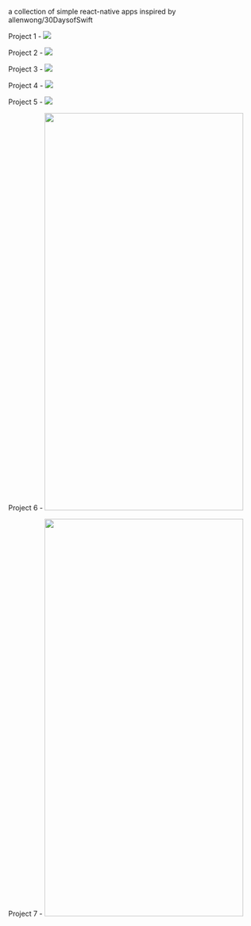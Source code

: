a collection of simple react-native apps
inspired by allenwong/30DaysofSwift

Project 1 -
![](watch/Screen%20Shot%202019-03-15%20at%203.00.35%20PM.png)

Project 2 -
![](customFont/Screen%20Shot%202019-03-23%20at%205.19.06%20PM.png)

Project 3 -
![](SnapChatUI/SnapChatUIScreenShot.png)

Project 4 -
![](LocalVideo/video.gif)

Project 5 -
![](carouselEffect/carousalgif.gif)

Project 6 -
<img src="https://github.com/ibrahim408/simpleApps/blob/master/findMyLocation/findMyLocationVideo.gif" width="400" height="800" />

Project 7 - 
<img src="https://github.com/ibrahim408/simpleApps/blob/master/cardFlip/cardFlip2.gif" width="400" height="800" />
